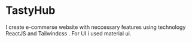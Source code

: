 # TastyHub
I create e-commerse website with neccessary features using technology ReactJS and Tailwindcss . For UI i used material ui.
